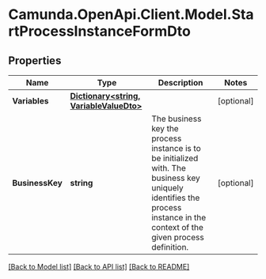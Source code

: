 # Camunda.OpenApi.Client.Model.StartProcessInstanceFormDto
## Properties

Name | Type | Description | Notes
------------ | ------------- | ------------- | -------------
**Variables** | [**Dictionary&lt;string, VariableValueDto&gt;**](VariableValueDto.md) |  | [optional] 
**BusinessKey** | **string** | The business key the process instance is to be initialized with. The business key uniquely identifies the process instance in the context of the given process definition. | [optional] 

[[Back to Model list]](../README.md#documentation-for-models) [[Back to API list]](../README.md#documentation-for-api-endpoints) [[Back to README]](../README.md)


